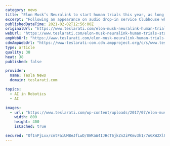 ```yaml
---
category: news
title: "Elon Musk’s Neuralink to start human trials this year, as long as ‘things go well’"
excerpt: "Following an appearance on audio drop-in service Clubhouse where he briefly discussed some Neuralink projects involving monkeys playing games, Elon Musk has stated that the brain-computer interface startup is looking to accelerate its pace to enable human trials as soon as possible."
publishedDateTime: 2021-02-02T12:56:00Z
originalUrl: "https://www.teslarati.com/elon-musk-neuralink-human-trials-start-date/"
webUrl: "https://www.teslarati.com/elon-musk-neuralink-human-trials-start-date/"
ampWebUrl: "https://www.teslarati.com/elon-musk-neuralink-human-trials-start-date/amp/"
cdnAmpWebUrl: "https://www-teslarati-com.cdn.ampproject.org/c/s/www.teslarati.com/elon-musk-neuralink-human-trials-start-date/amp/"
type: article
quality: 38
heat: 38
published: false

provider:
  name: Tesla News
  domain: teslarati.com

topics:
  - AI in Robotics
  - AI

images:
  - url: "https://www.teslarati.com/wp-content/uploads/2017/07/elon-musk-neuralink-brain-computer.jpg"
    width: 800
    height: 400
    isCached: true

secured: "Of1nPjLxx/cntFaiUMBeJfLwD/8WKaW4IJHcT6jkZn2iPKmv3h1/7oGXW2Xl8l1MiBaqHNiO7xrC+brppWsi8OEnX9W89qZjIPZwRxdnh6TYBmnyq7fSQSfQHpEoRaPU0Ibl1IRC4A+i5x+7ZPo34YwlWkmr/iKOADX9AXOs59xPMPRvD08mvDZQ92qWUaMfBGwwhOWyAJ/sHnQmE61vzLM1RXjIgT9iDjv464pR65bzsCt+LeVinOx2XEmzjT99dbPKZUo7ZTzIRI+81an1qo9gbJN2Aeoelw026uGcO8EkK6hhkZCJfgqjVktObQ/yBOsY56dMjnT5+AVEKdEk/LbiKKaj1I/0VjxupfONZwc=;TNjvENe/nvz+J0lQTe3yrw=="
---
```


